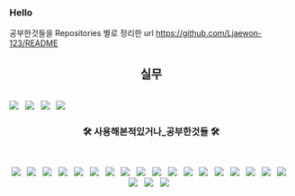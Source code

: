 ### Hello

공부한것들을 Repositories 별로 정리한 url 
https://github.com/Ljaewon-123/README

<h2 align="center"> 실무 </h2>
</br>
<img src="https://img.shields.io/badge/TypeScript-3178C6?style=flat-square&logo=TypeScript&logoColor=white"/></a> &nbsp
<img src="https://img.shields.io/badge/NestJS-E0234E?style=flat-square&logo=NestJS&logoColor=white"/></a> &nbsp
<img src="https://img.shields.io/badge/Vue.js-4FC08D?style=flat-square&logo=Vue.js&logoColor=white"/></a> &nbsp
<img src="https://img.shields.io/badge/Electron-47848F?style=flat-square&logo=Electron&logoColor=white"/></a> &nbsp

<h3 align="center"><b>🛠 사용해본적있거나_공부한것들 🛠</b></h3>
</br>
<p align="center">
<img src="https://img.shields.io/badge/Python-3776AB?style=flat-square&logo=Python&logoColor=white"/></a> &nbsp
<img src="https://img.shields.io/badge/JavaScript-F7DF1E?style=flat-square&logo=JavaScript&logoColor=white"/></a> &nbsp
<!-- <img src="https://img.shields.io/badge/Android-3DDC84?style=flat-square&logo=Android&logoColor=white"/></a> &nbsp -->
<img src="https://img.shields.io/badge/MongoDB-47A248?style=flat-square&logo=MongoDB&logoColor=white"/></a> &nbsp 
<img src="https://img.shields.io/badge/MySQL-4479A1?style=flat-square&logo=MySQL&logoColor=white"/></a> &nbsp 
<img src="https://img.shields.io/badge/Oracle-F80000?style=flat-square&logo=Oracle&logoColor=white"/></a> &nbsp
<img src="https://img.shields.io/badge/c++-00599C?style=flat-square&logo=c%2B%2B&logoColor=white"/></a> &nbsp 
<img src="https://img.shields.io/badge/Java-007396?style=flat-square&logo=Java&logoColor=white"/></a> &nbsp 
<img src="https://img.shields.io/badge/C-A8B9CC?style=flat-square&logo=C&logoColor=white"/></a> &nbsp 
<img src="https://img.shields.io/badge/Amazon AWS-232F3E?style=flat-square&logo=Amazon%20AWS&logoColor=white"/></a> &nbsp 
<img src="https://img.shields.io/badge/Django-092E20?style=flat-square&logo=Django&logoColor=white"/></a> &nbsp 
<img src="https://img.shields.io/badge/HTML5-E34F26?style=flat-square&logo=HTML5&logoColor=white"/></a> &nbsp
<img src="https://img.shields.io/badge/Apache Hadoop-66CCFF?style=flat-square&logo=Apache%20Hadoop&logoColor=white"/></a> &nbsp 
<img src="https://img.shields.io/badge/Apache Spark-E25A1C?style=flat-square&logo=Apache%20Spark&logoColor=white"/></a> &nbsp 
<img src="https://img.shields.io/badge/Apache Airflow-017CEE?style=flat-square&logo=Apache%20Airflow&logoColor=white"/></a> &nbsp 
<img src="https://img.shields.io/badge/Apache Kafka-231F20?style=flat-square&logo=Apache%20Kafka&logoColor=white"/></a> &nbsp 
<img src="https://img.shields.io/badge/Gunicorn-499848?style=flat-square&logo=Gunicorn&logoColor=white"/></a> &nbsp 
<img src="https://img.shields.io/badge/NGINX-009639?style=flat-square&logo=NGINX&logoColor=white"/></a> &nbsp 
<img src="https://img.shields.io/badge/Linux-FCC624?style=flat-square&logo=Linux&logoColor=white"/></a> &nbsp 
<img src="https://img.shields.io/badge/Ubuntu-E95420?style=flat-square&logo=Ubuntu&logoColor=white"/></a> &nbsp
<img src="https://img.shields.io/badge/Folium-77B829?style=flat-square&logo=Folium&logoColor=white"/></a> &nbsp 
<img src="https://img.shields.io/badge/Selenium-43B02A?style=flat-square&logo=Selenium&logoColor=white"/></a> &nbsp

</p>


<!-- <img src="https://img.shields.io/badge/표시할이름-색상?style=for-the-badge&logo=기술스택아이콘&logoColor=white"> -->





<!--
**Ljaewon-123/Ljaewon-123** is a ✨ _special_ ✨ repository because its `README.md` (this file) appears on your GitHub profile.

Here are some ideas to get you started:

- 🔭 I’m currently working on ...
- 🌱 I’m currently learning ...
- 👯 I’m looking to collaborate on ...
- 🤔 I’m looking for help with ...
- 💬 Ask me about ...
- 📫 How to reach me: ...
- 😄 Pronouns: ...
- ⚡ Fun fact: ...
-->
